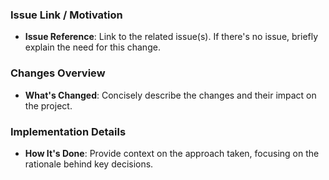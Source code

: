 <!-- The most simplified version of Conventional Commits for PR titles. -->
<!-- allowed prefixes: `feat`, `fix`, `chore`, `ci`, `docs`, `test` -->
<!-- module names: the full name of the top-level module whose modifications were the reason for creating the PR or an accepted abbreviation, which should be specified in the rustdoc of the corresponding module -->

### Issue Link / Motivation
- **Issue Reference**: Link to the related issue(s). If there's no issue, briefly explain the need for this change.

### Changes Overview
- **What's Changed**: Concisely describe the changes and their impact on the project.

### Implementation Details
- **How It's Done**: Provide context on the approach taken, focusing on the rationale behind key decisions.

<!-- Optional Sections -->
<!-- Uncomment the following sections as they become applicable -->

<!-- ### Breaking Changes
- Document any breaking changes post-stabilization with necessary migration steps. -->

<!-- ### Testing
- Detail the testing performed to ensure reliability and performance. Include results if applicable. -->

